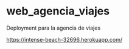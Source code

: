 # web_agencia_viajes
Deployment para la agencia de viajes

https://intense-beach-32696.herokuapp.com/

